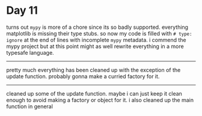 # Day 11

turns out `mypy` is more of a chore since its so badly supported. everything matplotlib is missing their type stubs. so now my code is filled with `# type: ignore` at the end of lines with incomplete `mypy` metadata.
i commend the mypy project but at this point might as well rewrite everything in a more typesafe language.

---

pretty much everything has been cleaned up with the exception of the update function. probably gonna make a curried factory for it.

---

cleaned up some of the update function. maybe i can just keep it clean enough to avoid making a factory or object for it.
i also cleaned up the main function in general
